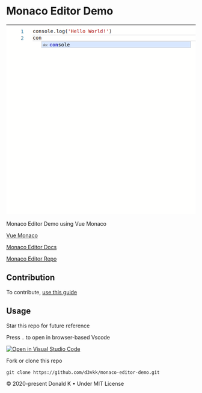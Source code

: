 # Monaco Editor Demo

![Screenshot](https://github.com/d3vkk/monaco-editor-demo/blob/master/screenshot.png)

Monaco Editor Demo using Vue Monaco

[Vue Monaco](https://github.com/egoist/vue-monaco)

[Monaco Editor Docs](https://microsoft.github.io/monaco-editor/index.html)

[Monaco Editor Repo](https://github.com/Microsoft/monaco-editor)

## Contribution

To contribute, [use this guide](https://github.com/d3vkk/open-source/blob/master/CONTRIBUTING.md)

## Usage

Star this repo for future reference

Press `.` to open in browser-based Vscode

[![Open in Visual Studio Code](https://open.vscode.dev/badges/open-in-vscode.svg)](https://open.vscode.dev/d3vkk/monaco-editor-demo)

Fork or clone this repo
```
git clone https://github.com/d3vkk/monaco-editor-demo.git
```

© 2020-present Donald K • Under MIT License
